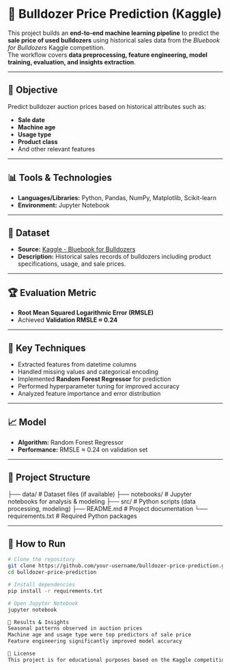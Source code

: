 # 🚜 Bulldozer Price Prediction (Kaggle)

This project builds an **end-to-end machine learning pipeline** to predict the **sale price of used bulldozers** using historical sales data from the *Bluebook for Bulldozers* Kaggle competition.  
The workflow covers **data preprocessing, feature engineering, model training, evaluation, and insights extraction**.

---

## 🎯 Objective
Predict bulldozer auction prices based on historical attributes such as:
- **Sale date**
- **Machine age**
- **Usage type**
- **Product class**
- And other relevant features

---

## 📊 Tools & Technologies
- **Languages/Libraries:** Python, Pandas, NumPy, Matplotlib, Scikit-learn  
- **Environment:** Jupyter Notebook  

---

## 🧮 Dataset
- **Source:** [Kaggle - Bluebook for Bulldozers](https://www.kaggle.com/competitions/bluebook-for-bulldozers)  
- **Description:** Historical sales records of bulldozers including product specifications, usage, and sale prices.

---

## 🏆 Evaluation Metric
- **Root Mean Squared Logarithmic Error (RMSLE)**
- Achieved **Validation RMSLE ≈ 0.24**

---

## 🧠 Key Techniques
- Extracted features from datetime columns  
- Handled missing values and categorical encoding  
- Implemented **Random Forest Regressor** for prediction  
- Performed hyperparameter tuning for improved accuracy  
- Analyzed feature importance and error distribution

---

## 📈 Model
- **Algorithm:** Random Forest Regressor
- **Performance:** RMSLE ≈ 0.24 on validation set

---

## 📂 Project Structure
├── data/ # Dataset files (if available)
├── notebooks/ # Jupyter notebooks for analysis & modeling
├── src/ # Python scripts (data processing, modeling)
├── README.md # Project documentation
└── requirements.txt # Required Python packages


---

## 🚀 How to Run
```bash
# Clone the repository
git clone https://github.com/your-username/bulldozer-price-prediction.git
cd bulldozer-price-prediction

# Install dependencies
pip install -r requirements.txt

# Open Jupyter Notebook
jupyter notebook

📌 Results & Insights
Seasonal patterns observed in auction prices
Machine age and usage type were top predictors of sale price
Feature engineering significantly improved model accuracy

📜 License
This project is for educational purposes based on the Kaggle competition dataset.


